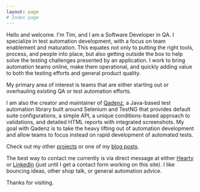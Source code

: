 ```yaml
---
layout: page
# Index page
---
```


Hello and welcome. I'm Tim, and I am a Software Developer in QA. I specialize in test automation development, with a focus on team enablement and maturation. This equates not only to putting the right tools, process, and people into place, but also getting outside the box to help solve the testing challenges presented by an application. I work to bring automation teams online, make them operational, and quickly adding value to both the testing efforts and general product quality.

My primary area of interest is teams that are either starting out or overhauling existing QA or test automation efforts.

I am also the creator and maintainer of [Qadenz](http://qadenz.dev), a Java-based test automation library built around Selenium and TestNG that provides default suite configurations, a simple API, a unique conditions-based approach to validations, and detailed HTML reports with integrated screenshots. My goal with Qadenz is to take the heavy lifting out of automation development and allow teams to focus instead on rapid development of automated tests.

Check out my other [projects]({{site.url}}/projects) or one of my [blog posts]({{site.url}}/blog).

The best way to contact me currently is via direct message at either [Hearty](https://app.hearty.xyz/user/tim-slifer/) or [LinkedIn](https://www.linkedin.com/in/timslifer/) (just until I get a contact form working on this site). I like bouncing ideas, other shop talk, or general automation advice.

Thanks for visiting.
